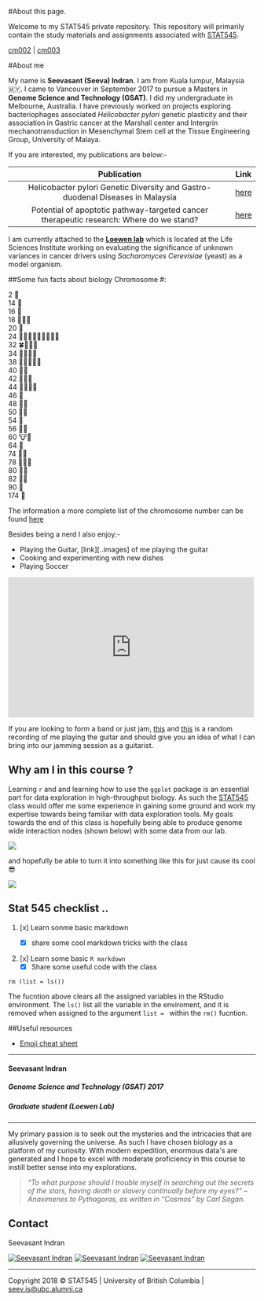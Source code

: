 

#About this page.

Welcome to my STAT545 private repository. This repository will primarily contain the study materials and assignments associated with [STAT545][Stat545Link].

[cm002][cm002] \| [cm003][cm003]


[Stat545Link]: http://stat545.com/Classroom/ "STAT 545A: Exploratory Data Analysis"
[cm002]: https://github.com/zeeva85/STAT545A_participation/tree/master/cm002
[cm003]: https://github.com/zeeva85/STAT545A_participation/tree/master/cm003



#About me

My name is **Seevasant (Seeva) Indran**. I am from Kuala lumpur, Malaysia :malaysia:. I came to Vancouver in September 2017 to pursue a Masters in **Genome Science and Technology (GSAT)**. I did my undergraduate in Melbourne, Australia. I have previously worked on projects exploring bacteriophages associated _Helicobacter pylori_ genetic plasticity and their association in Gastric cancer at the Marshall center and Intergrin mechanotransduction in Mesenchymal Stem cell at the Tissue Engineering Group, University of Malaya. 

If you are interested, my publications are below:-

| **Publication** | **Link** |
|:----------------:|:------------:|
| Helicobacter pylori Genetic Diversity and Gastro-duodenal Diseases in Malaysia  | [here][Hpylori] |
| Potential of apoptotic pathway-targeted cancer therapeutic research: Where do we stand?      | [here][CancerReview] |

[Hpylori]: https://www.ncbi.nlm.nih.gov/pmc/articles/PMC5377019/pdf/srep07431.pdf
[CancerReview]: https://www.nature.com/articles/cddis2015275
[loewenlablink]: http://www.loewenlab.ca/research-scope/



I am currently attached to the [**Loewen lab**][loewenlablink] which is located at the Life Sciences Institute working on evaluating the significance of unknown variances in cancer drivers using _Sacharomyces Cerevisiae_ (yeast) as a model organism.

##Some fun facts about biology
Chromosome #:

2	:ant:  
14	:cucumber:        
16	:koala:       	
18	:lemon::carrot::tangerine:       
20	:corn:  
24	:snail::ear_of_rice::tulip::chestnut::melon::eggplant::avocado::tomato::evergreen_tree:  	
32	:four_leaf_clover::cherries::bee::crocodile:   
34	:apple::pear::sunflower::fox_face:  
38	:grapes::pig::cat::lion::tiger:  
40	:peanuts::mouse:  
42	:panda_face::rat::blowfish:  	
44	:whale2::hamster::dolphin::rabbit:  	 
46	:baby:   
48	:gorilla::potato:   
50	:water_buffalo::pineapple:   
54	:sheep:   
56	:elephant::strawberry:    
60	:cow::goat:   
64	:horse:   
74	:bear::camel:    
78	:chicken::dog::wolf:   
80	:turkey::duck:    
82	:rhinoceros::shark:    
90	:sweet_potato:    
174	:kiwi_fruit:  	 


The information a more complete list of the chromosome number can be found [here](https://en.wikipedia.org/wiki/List_of_organisms_by_chromosome_count)


Besides being a nerd I also enjoy:-

- Playing the Guitar, [link][..images] of me playing the guitar
- Cooking and experimenting with new dishes
- Playing Soccer

<iframe src="https://www.facebook.com/plugins/post.php?href=https%3A%2F%2Fwww.facebook.com%2Fphoto.php%3Ffbid%3D10153081465425031%26set%3Da.10150977844975031%26type%3D3&width=500" width="500" height="286" style="border:none;overflow:hidden" scrolling="no" frameborder="0" allowTransparency="true" allow="encrypted-media"></iframe>

If you are looking to form a band or just jam, [this][RandomSolo] and [this](RandomSolo2) is a random recording of me playing the guitar and should give you an idea of what I can bring into our jamming session as a guitarist.

[RandomSolo]: https://soundcloud.com/seevasantindran/random-solo-trial/s-C5r8F
[RandomSolo2]: https://soundcloud.com/seevasantindran/fine/s-cLzvk

## Why am I in this course ? 

Learning `r` and and learning how to use the `ggplot` package is an essential part for data exploration in high-throughput biology. As such the [STAT545][Stat545Link] class would offer me some experience in gaining some ground and work my expertise towards being familiar with data exploration tools. My goals towards the end of this class is hopefully being able to produce genome wide interaction nodes (shown below) with some data from our lab.

![](https://radiostudent.si/sites/default/files/slike/2016-11-16-dve-mutaciji-boljši-od-ene-64187.jpg)


and hopefully be able to turn it into something like this for just cause its cool :sunglasses:


![](https://travelbetweenthepages.files.wordpress.com/2016/06/airports-network.gif)

## Stat 545 checklist ..

1. [x] Learn sonme basic markdown
	* [x] share some cool markdown tricks with the class


2. [x] Learn some basic `R markdown `
	* [x] Share some useful code with the class
	
`rm (list = ls())` 

The fucntion above clears all the assigned variables in the RStudio environment. The `ls()` list all the variable in the enviroment, and it is removed when assigned to the argument `list = ` within the `rm()` fucntion.
	


##Useful resources 
- [Emoji cheat sheet](https://gist.github.com/rxaviers/7360908)


---
#### **Seevasant Indran**
##### *Genome Science and Technology (GSAT) 2017*
##### Graduate student (Loewen Lab)   



---


My primary passion is to seek out the mysteries and the intricacies that are allusively governing the universe. As such I have chosen biology as a platform of my curiosity. With modern expedition, enormous data's are generated and I hope to excel with moderate proficiency in this course to instill better sense into my explorations.


> *“To what purpose should I trouble myself in searching out the secrets of the stars, having death or slavery continually before my eyes?” – Anaximenes to Pythagoras, as written in “Cosmos” by Carl Sagan.*



## Contact 

Seevasant Indran

[![Seevasant Indran](https://cdn3.iconfinder.com/data/icons/free-social-icons/67/twitter_circle_black-32.png)](https://twitter.com/zeeva85) [![Seevasant Indran](https://cdn3.iconfinder.com/data/icons/free-social-icons/67/linkedin_circle_black-32.png)](https://my.linkedin.com/in/seevasantindran) [![Seevasant Indran](https://cdn3.iconfinder.com/data/icons/picons-social/57/18-youtube-32.png)](https://www.youtube.com/user/szeeva85) 

---
Copyright 2018 :copyright: STAT545  \| University of British Columbia \| <seev.is@ubc.alumni.ca>

